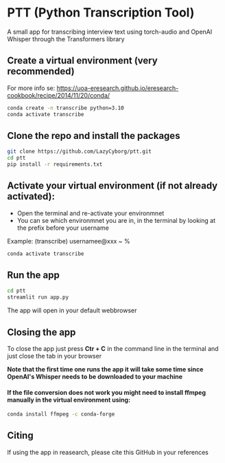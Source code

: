 # PTT (Python Transcription Tool)

A small app for transcribing interview text using torch-audio and OpenAI Whisper through the Transformers library

## Create a virtual environment (very recommended)
For more info se: https://uoa-eresearch.github.io/eresearch-cookbook/recipe/2014/11/20/conda/

```bash
conda create -n transcribe python=3.10
conda activate transcribe

```
## Clone the repo and install the packages

```bash
git clone https://github.com/LazyCyborg/ptt.git
cd ptt
pip install -r requirements.txt

```
## Activate your virtual environment (if not already activated):
- Open the terminal and re-activate your environmnet 
- You can se which environmnet you are in, in the terminal by looking at the prefix before your username

Example:
(transcribe) usernamee@xxx ~ % 

```bash
conda activate transcribe

```

## Run the app

```bash
cd ptt
streamlit run app.py

```
The app will open in your default webbrowser

## Closing the app
To close the app just press **Ctr + C** in the command line in the terminal
and just close the tab in your browser

**Note that the first time one runs the app it will take some time since OpenAI's Whisper needs to be downloaded to your machine**


#### If the file conversion does not work you might need to install ffmpeg manually in the virtual environment using:

```bash
conda install ffmpeg -c conda-forge

```


## Citing

If using the app in reasearch, please cite this GitHub in your references 

